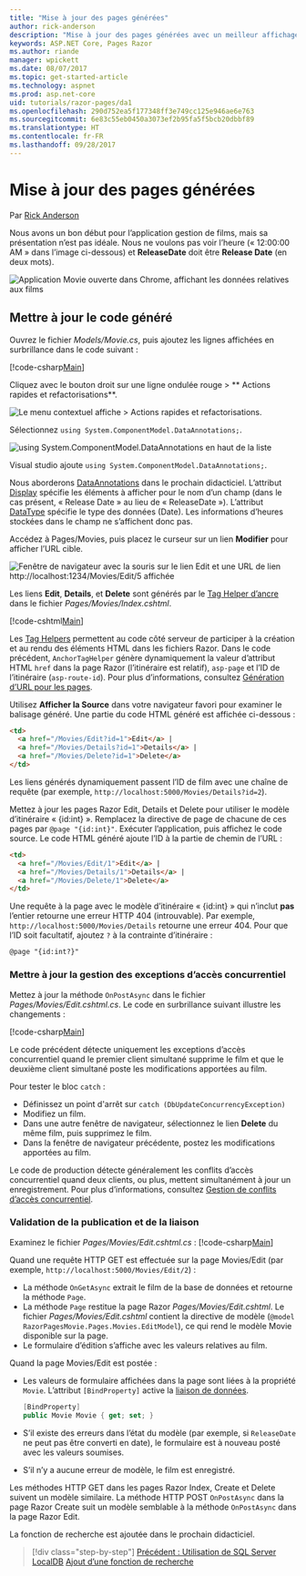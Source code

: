 ```yaml
---
title: "Mise à jour des pages générées"
author: rick-anderson
description: "Mise à jour des pages générées avec un meilleur affichage."
keywords: ASP.NET Core, Pages Razor
ms.author: riande
manager: wpickett
ms.date: 08/07/2017
ms.topic: get-started-article
ms.technology: aspnet
ms.prod: asp.net-core
uid: tutorials/razor-pages/da1
ms.openlocfilehash: 290d752ea5f177348ff3e749cc125e946ae6e763
ms.sourcegitcommit: 6e83c55eb0450a3073ef2b95fa5f5bcb20dbbf89
ms.translationtype: HT
ms.contentlocale: fr-FR
ms.lasthandoff: 09/28/2017
---
```

# <a name="updating-the-generated-pages"></a>Mise à jour des pages générées

Par [Rick Anderson](https://twitter.com/RickAndMSFT)

Nous avons un bon début pour l’application gestion de films, mais sa présentation n’est pas idéale. Nous ne voulons pas voir l’heure (« 12:00:00 AM » dans l’image ci-dessous) et **ReleaseDate** doit être **Release Date** (en deux mots).

![Application Movie ouverte dans Chrome, affichant les données relatives aux films](sql/_static/m55.png)

## <a name="update-the-generated-code"></a>Mettre à jour le code généré

Ouvrez le fichier *Models/Movie.cs*, puis ajoutez les lignes affichées en surbrillance dans le code suivant :

[!code-csharp[Main](razor-pages-start/sample/RazorPagesMovie/Models/MovieDate.cs?name=snippet_1&highlight=10-11)]

Cliquez avec le bouton droit sur une ligne ondulée rouge > ** Actions rapides et refactorisations**.

  ![Le menu contextuel affiche **> Actions rapides et refactorisations**.](da1/qa.png)

Sélectionnez `using System.ComponentModel.DataAnnotations;`.

  ![using System.ComponentModel.DataAnnotations en haut de la liste](da1/da.png)

  Visual studio ajoute `using System.ComponentModel.DataAnnotations;`.

Nous aborderons [DataAnnotations](https://docs.microsoft.com/aspnet/mvc/overview/older-versions/mvc-music-store/mvc-music-store-part-6) dans le prochain didacticiel. L’attribut [Display](https://docs.microsoft.com//aspnet/core/api/microsoft.aspnetcore.mvc.modelbinding.metadata.displaymetadata) spécifie les éléments à afficher pour le nom d’un champ (dans le cas présent, « Release Date » au lieu de « ReleaseDate »). L’attribut [DataType](https://docs.microsoft.com/aspnet/core/api/microsoft.aspnetcore.mvc.dataannotations.internal.datatypeattributeadapter) spécifie le type des données (Date). Les informations d’heures stockées dans le champ ne s’affichent donc pas.

Accédez à Pages/Movies, puis placez le curseur sur un lien **Modifier** pour afficher l’URL cible.

![Fenêtre de navigateur avec la souris sur le lien Edit et une URL de lien http://localhost:1234/Movies/Edit/5 affichée](da1/edit7.png)

Les liens **Edit**, **Details**, et **Delete** sont générés par le [Tag Helper d’ancre](xref:mvc/views/tag-helpers/builtin-th/anchor-tag-helper) dans le fichier *Pages/Movies/Index.cshtml*.

[!code-cshtml[Main](razor-pages-start/snapshot_sample/RazorPagesMovie/Pages/Movies/Index.cshtml?highlight=16-18&range=32-)]

Les [Tag Helpers](xref:mvc/views/tag-helpers/intro) permettent au code côté serveur de participer à la création et au rendu des éléments HTML dans les fichiers Razor. Dans le code précédent, `AnchorTagHelper` génère dynamiquement la valeur d’attribut HTML `href` dans la page Razor (l’itinéraire est relatif), `asp-page` et l’ID de l’itinéraire (`asp-route-id`). Pour plus d’informations, consultez [Génération d’URL pour les pages](xref:mvc/razor-pages/index#url-generation-for-pages).

Utilisez **Afficher la Source** dans votre navigateur favori pour examiner le balisage généré. Une partie du code HTML généré est affichée ci-dessous :

```html
<td>
  <a href="/Movies/Edit?id=1">Edit</a> |
  <a href="/Movies/Details?id=1">Details</a> |
  <a href="/Movies/Delete?id=1">Delete</a>
</td>
```

Les liens générés dynamiquement passent l’ID de film avec une chaîne de requête (par exemple, `http://localhost:5000/Movies/Details?id=2`). 

Mettez à jour les pages Razor Edit, Details et Delete pour utiliser le modèle d’itinéraire « {id:int} ». Remplacez la directive de page de chacune de ces pages par `@page "{id:int}"`. Exécuter l’application, puis affichez le code source. Le code HTML généré ajoute l’ID à la partie de chemin de l’URL :

```html
<td>
  <a href="/Movies/Edit/1">Edit</a> |
  <a href="/Movies/Details/1">Details</a> |
  <a href="/Movies/Delete/1">Delete</a>
</td>
```

Une requête à la page avec le modèle d’itinéraire « {id:int} » qui n’inclut **pas** l’entier retourne une erreur HTTP 404 (introuvable). Par exemple, `http://localhost:5000/Movies/Details` retourne une erreur 404. Pour que l’ID soit facultatif, ajoutez `?` à la contrainte d’itinéraire :

 ```cshtml
@page "{id:int?}"
```

### <a name="update-concurrency-exception-handling"></a>Mettre à jour la gestion des exceptions d’accès concurrentiel

Mettez à jour la méthode `OnPostAsync` dans le fichier *Pages/Movies/Edit.cshtml.cs*. Le code en surbrillance suivant illustre les changements :

[!code-csharp[Main](razor-pages-start/snapshot_sample/RazorPagesMovie/Pages/Movies/Edit.cshtml.cs?name=snippet1&highlight=16-23)]

Le code précédent détecte uniquement les exceptions d’accès concurrentiel quand le premier client simultané supprime le film et que le deuxième client simultané poste les modifications apportées au film.

Pour tester le bloc `catch` :

* Définissez un point d'arrêt sur `catch (DbUpdateConcurrencyException)`
* Modifiez un film.
* Dans une autre fenêtre de navigateur, sélectionnez le lien **Delete** du même film, puis supprimez le film.
* Dans la fenêtre de navigateur précédente, postez les modifications apportées au film.

Le code de production détecte généralement les conflits d’accès concurrentiel quand deux clients, ou plus, mettent simultanément à jour un enregistrement. Pour plus d’informations, consultez [Gestion de conflits d’accès concurrentiel](xref:data/ef-mvc/concurrency).

### <a name="posting-and-binding-review"></a>Validation de la publication et de la liaison

Examinez le fichier *Pages/Movies/Edit.cshtml.cs* : [!code-csharp[Main](razor-pages-start/snapshot_sample/RazorPagesMovie/Pages/Movies/Edit.cshtml.cs?name=snippet2)]

Quand une requête HTTP GET est effectuée sur la page Movies/Edit (par exemple, `http://localhost:5000/Movies/Edit/2`) :

* La méthode `OnGetAsync` extrait le film de la base de données et retourne la méthode `Page`. 
* La méthode `Page` restitue la page Razor *Pages/Movies/Edit.cshtml*. Le fichier *Pages/Movies/Edit.cshtml* contient la directive de modèle (`@model RazorPagesMovie.Pages.Movies.EditModel`), ce qui rend le modèle Movie disponible sur la page.
* Le formulaire d’édition s’affiche avec les valeurs relatives au film.

Quand la page Movies/Edit est postée :

* Les valeurs de formulaire affichées dans la page sont liées à la propriété `Movie`. L’attribut `[BindProperty]` active la [liaison de données](xref:mvc/models/model-binding).

  ```csharp
  [BindProperty]
  public Movie Movie { get; set; }
  ```

* S’il existe des erreurs dans l’état du modèle (par exemple, si `ReleaseDate` ne peut pas être converti en date), le formulaire est à nouveau posté avec les valeurs soumises.
* S’il n’y a aucune erreur de modèle, le film est enregistré.

Les méthodes HTTP GET dans les pages Razor Index, Create et Delete suivent un modèle similaire. La méthode HTTP POST `OnPostAsync` dans la page Razor Create suit un modèle semblable à la méthode `OnPostAsync` dans la page Razor Edit.

La fonction de recherche est ajoutée dans le prochain didacticiel.

>[!div class="step-by-step"]
[Précédent : Utilisation de SQL Server LocalDB](xref:tutorials/razor-pages/sql)
[Ajout d’une fonction de recherche](xref:tutorials/razor-pages/search)

